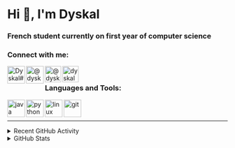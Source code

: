 # Hi 👋, I'm Dyskal

### French student currently on first year of computer science

### Connect with me:
[<img align="left" src="https://discord.com/assets/f8389ca1a741a115313bede9ac02e2c0.svg" alt="Dyskal#9636" width="40px"/>](Dyskal#9636)
[<img align="left" src="https://www.flaticon.com/svg/static/icons/svg/733/733579.svg" alt="@dyskal" width="40px"/>](https://twitter.com/dyskal)
[<img align="left" src="https://www.flaticon.com/svg/static/icons/svg/2111/2111463.svg" alt="@dyskal" width="37px"/>](https://instagram.com/dyskal)
[<img align="left" src="https://upload.wikimedia.org/wikipedia/commons/thumb/8/83/Steam_icon_logo.svg/1024px-Steam_icon_logo.svg.png" alt="dyskal" width="37px"/>](https://steamcommunity.com/id/dyskal/)
<br>

### Languages and Tools:
[<img align="left" src="https://devicons.github.io/devicon/devicon.git/icons/java/java-original.svg" alt="java" width="40px"/>](https://www.java.com)
[<img align="left" src="https://devicons.github.io/devicon/devicon.git/icons/python/python-original.svg" alt="python" width="40px"/>](https://www.python.org)
[<img align="left" src="https://devicons.github.io/devicon/devicon.git/icons/linux/linux-original.svg" alt="linux" width="40px"/>](https://www.linux.org/)
[<img align="left" src="https://www.vectorlogo.zone/logos/git-scm/git-scm-icon.svg" alt="git" width="40px"/>](https://git-scm.com/)
<br><br>

---

<details>
    <summary>Recent GitHub Activity</summary>
    <!--START_SECTION:activity-->
    
1. 🎉 Merged PR [#17](https://github.com/Dyskal/DiscordRP/pull/17) in [Dyskal/DiscordRP](https://github.com/Dyskal/DiscordRP)
2. 🎉 Merged PR [#19](https://github.com/Dyskal/TwitchPlayerOpener/pull/19) in [Dyskal/TwitchPlayerOpener](https://github.com/Dyskal/TwitchPlayerOpener)
3. 🎉 Merged PR [#16](https://github.com/Dyskal/DiscordRP/pull/16) in [Dyskal/DiscordRP](https://github.com/Dyskal/DiscordRP)
4. 🎉 Merged PR [#18](https://github.com/Dyskal/TwitchPlayerOpener/pull/18) in [Dyskal/TwitchPlayerOpener](https://github.com/Dyskal/TwitchPlayerOpener)
5. 🎉 Merged PR [#17](https://github.com/Dyskal/TwitchPlayerOpener/pull/17) in [Dyskal/TwitchPlayerOpener](https://github.com/Dyskal/TwitchPlayerOpener)

    <!--END_SECTION:activity-->
</details>

<details>
    <summary>GitHub Stats</summary>
    <img align="left" src="https://github-readme-stats.vercel.app/api/top-langs?username=dyskal&show_icons=true&locale=en&layout=compact&card_width=445&langs_count=10&hide_borders=true" alt="dyskal"/>
    <img align="left" src="https://github-readme-stats.vercel.app/api?username=dyskal&show_icons=true&locale=en&include_all_commits=true&hide_borders=true" alt="dyskal"/>
</details>

